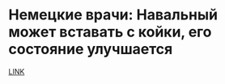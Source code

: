 # Немецкие врачи: Навальный может вставать с койки, его состояние улучшается



[LINK](https://varlamov.ru/4024790.html)